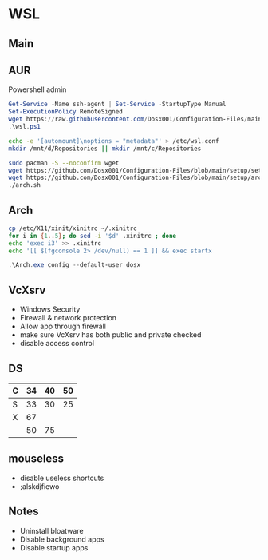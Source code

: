 # WSL

## Main

## AUR

Powershell admin

```powershell
Get-Service -Name ssh-agent | Set-Service -StartupType Manual
Set-ExecutionPolicy RemoteSigned
wget https://raw.githubusercontent.com/Dosx001/Configuration-Files/main/wsl.ps1 -O wsl.ps1
.\wsl.ps1
```

```bash
echo -e '[automount]\noptions = "metadata"' > /etc/wsl.conf
mkdir /mnt/d/Repositories || mkdir /mnt/c/Repositories
```

```bash
sudo pacman -S --noconfirm wget
wget https://github.com/Dosx001/Configuration-Files/blob/main/setup/setup.sh
wget https://github.com/Dosx001/Configuration-Files/blob/main/setup/arch.sh
./arch.sh
```

## Arch

```bash
cp /etc/X11/xinit/xinitrc ~/.xinitrc
for i in {1..5}; do sed -i '$d' .xinitrc ; done
echo 'exec i3' >> .xinitrc
echo '[[ $(fgconsole 2> /dev/null) == 1 ]] && exec startx
```

```powershell
.\Arch.exe config --default-user dosx
```

## VcXsrv

- Windows Security
- Firewall & network protection
- Allow app through firewall
- make sure VcXsrv has both public and private checked
- disable access control

## DS

| C   | 34  | 40  | 50  |
| --- | --- | --- | --- |
| S   | 33  | 30  | 25  |
| X   | 67  |     |     |
|     | 50  | 75  |     |

## mouseless

- disable useless shortcuts
- ;alskdjfiewo

## Notes

- Uninstall bloatware
- Disable background apps
- Disable startup apps
